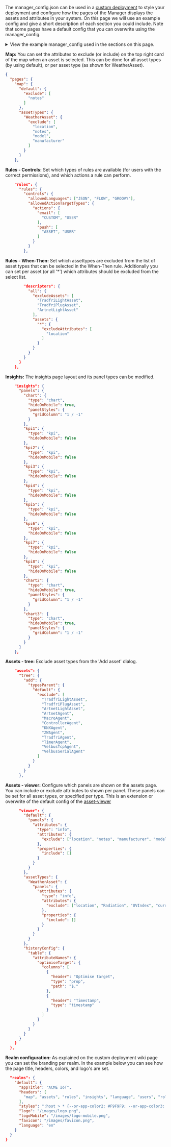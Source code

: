 The manager_config.json can be used in a [custom deployment](https://github.com/openremote/openremote/wiki/User-Guide%3A-Custom-deployment) to style your deployment and configure how the pages of the Manager displays the assets and attributes in your system.
On this page we will use an example config and give a short description of each section you could include. Note that some pages have a default config that you can overwrite using the manager_config.

<details><summary>View the example manager_config used in the sections on this page.</summary>
<p>

```json
{
  "pages": {
    "map": {
      "default": {
        "exclude": [
          "notes"
        ]
      },
      "assetTypes": {
        "WeatherAsset": {
          "exclude": [
            "location",
            "notes",
            "model",
            "manufacturer"
          ]
        }
      }
    },
    "rules": {
      "rules": {
        "controls": {
          "allowedLanguages": ["JSON", "FLOW", "GROOVY"],
          "allowedActionTargetTypes": {
            "actions": {
              "email": [
                "CUSTOM", "USER"
              ],
              "push": [
                "ASSET", "USER"
              ]
            }
          }
        },
        "descriptors": {
          "all": {
            "excludeAssets": [
              "TradfriLightAsset",
              "TradfriPlugAsset",
              "ArtnetLightAsset"
            ],
            "assets": {
              "*": {
                "excludeAttributes": [
                  "location"
                ]
              }
            }
          }
        }
      }
    },
    "insights": {
      "panels": {
        "chart": {
          "type": "chart",
          "hideOnMobile": true,
          "panelStyles": {
            "gridColumn": "1 / -1"
          }
        },
        "kpi1": {
          "type": "kpi",
          "hideOnMobile": false
        },
        "kpi2": {
          "type": "kpi",
          "hideOnMobile": false
        },
        "kpi3": {
          "type": "kpi",
          "hideOnMobile": false
        },
        "kpi4": {
          "type": "kpi",
          "hideOnMobile": false
        },
        "kpi5": {
          "type": "kpi",
          "hideOnMobile": false
        },
        "kpi6": {
          "type": "kpi",
          "hideOnMobile": false
        },
        "kpi7": {
          "type": "kpi",
          "hideOnMobile": false
        },
        "kpi8": {
          "type": "kpi",
          "hideOnMobile": false
        },
        "chart2": {
          "type": "chart",
          "hideOnMobile": true,
          "panelStyles": {
            "gridColumn": "1 / -1"
          }
        },
        "chart3": {
          "type": "chart",
          "hideOnMobile": true,
          "panelStyles": {
            "gridColumn": "1 / -1"
          }
        }
      }
    },
    "assets": {
      "tree": {
        "add": {
          "typesParent": {
            "default": {
              "exclude": [
                "TradfriLightAsset",
                "TradfriPlugAsset",
                "ArtnetLightAsset",
                "ArtnetAgent",
                "MacroAgent",
                "ControllerAgent",
                "KNXAgent",
                "ZWAgent",
                "TradfriAgent",
                "TimerAgent",
                "VelbusTcpAgent",
                "VelbusSerialAgent"
              ]
            }
          }
        }
      },
      "viewer": {
        "default": {
          "panels": {
            "attributes": {
              "type": "info",
              "attributes": {
                "exclude": ["location", "notes", "manufacturer", "model"]
              },
              "properties": {
                "include": []
              }
            }
          }
        },
        "assetTypes": {
          "WeatherAsset": {
            "panels": {
              "attributes": {
                "type": "info",
                "attributes": {
                  "exclude": ["location", "Radiation", "UVIndex", "currentWeather", "notes", "manufacturer", "model"]
                },
                "properties": {
                  "include": []
                }
              }
            }
          }
        },
        "historyConfig": {
          "table": {
            "attributeNames": {
              "optimiseTarget": {
                "columns": [
                  {
                    "header": "Optimise target",
                    "type": "prop",
                    "path": "$."
                  },
                  {
                    "header": "Timestamp",
                    "type": "timestamp"
                  }
                ]
              }
            }
          }
        }
      }
    }
  },
  "realms": {
    "default": {
      "appTitle": "ACME IoT",
      "headers": [
        "map", "assets", "rules", "insights", "language", "users", "roles", "account", "logs", "logout"
      ],
      "styles": ":host > * {--or-app-color2: #F9F9F9; --or-app-color3: #22211f; --or-app-color4: #1b5630; --or-app-color5: #CCCCCC;}",
      "logo": "/images/logo.png",
      "logoMobile": "/images/logo-mobile.png",
      "favicon": "/images/favicon.png",
      "language": "en"
    }
  }
}
```

</p>
</details>

**Map:**
You can set the attributes to exclude (or include) on the top right card of the map when an asset is selected. This can be done for all asset types (by using default), or per asset type (as shown for WeatherAsset).
```JSON
{
  "pages": {
    "map": {
      "default": {
        "exclude": [
          "notes"
        ]
      },
      "assetTypes": {
        "WeatherAsset": {
          "exclude": [
            "location",
            "notes",
            "model",
            "manufacturer"
          ]
        }
      }
    },
```
**Rules - Controls:** 
Set which types of rules are available (for users with the correct permissions), and which actions a rule can perform. 
```JSON
    "rules": {
      "rules": {
        "controls": {
          "allowedLanguages": ["JSON", "FLOW", "GROOVY"],
          "allowedActionTargetTypes": {
            "actions": {
              "email": [
                "CUSTOM", "USER"
              ],
              "push": [
                "ASSET", "USER"
              ]
            }
          }
        },
```
**Rules - When-Then:** 
Set which assettypes are excluded from the list of asset types that can be selected in the When-Then rule. Additionally you can set per asset (or all '*') which attributes should be excluded from the select list.
```JSON
        "descriptors": {
          "all": {
            "excludeAssets": [
              "TradfriLightAsset",
              "TradfriPlugAsset",
              "ArtnetLightAsset"
            ],
            "assets": {
              "*": {
                "excludeAttributes": [
                  "location"
                ]
              }
            }
          }
        }
      }
    },
```
**Insights:** 
The insights page layout and its panel types can be modified.
```JSON
    "insights": {
      "panels": {
        "chart": {
          "type": "chart",
          "hideOnMobile": true,
          "panelStyles": {
            "gridColumn": "1 / -1"
          }
        },
        "kpi1": {
          "type": "kpi",
          "hideOnMobile": false
        },
        "kpi2": {
          "type": "kpi",
          "hideOnMobile": false
        },
        "kpi3": {
          "type": "kpi",
          "hideOnMobile": false
        },
        "kpi4": {
          "type": "kpi",
          "hideOnMobile": false
        },
        "kpi5": {
          "type": "kpi",
          "hideOnMobile": false
        },
        "kpi6": {
          "type": "kpi",
          "hideOnMobile": false
        },
        "kpi7": {
          "type": "kpi",
          "hideOnMobile": false
        },
        "kpi8": {
          "type": "kpi",
          "hideOnMobile": false
        },
        "chart2": {
          "type": "chart",
          "hideOnMobile": true,
          "panelStyles": {
            "gridColumn": "1 / -1"
          }
        },
        "chart3": {
          "type": "chart",
          "hideOnMobile": true,
          "panelStyles": {
            "gridColumn": "1 / -1"
          }
        }
      }
    },
```
**Assets - tree:** Exclude asset types from the 'Add asset' dialog.
```JSON
    "assets": {
      "tree": {
        "add": {
          "typesParent": {
            "default": {
              "exclude": [
                "TradfriLightAsset",
                "TradfriPlugAsset",
                "ArtnetLightAsset",
                "ArtnetAgent",
                "MacroAgent",
                "ControllerAgent",
                "KNXAgent",
                "ZWAgent",
                "TradfriAgent",
                "TimerAgent",
                "VelbusTcpAgent",
                "VelbusSerialAgent"
              ]
            }
          }
        }
      },
```
**Assets - viewer:** Configure which panels are shown on the assets page. You can include or exclude attributes to shown per panel. These panels can be set for all asset types, or specified per type. This is an extension or overwrite of the default config of the [asset-viewer](https://github.com/openremote/openremote/blob/master/ui/component/or-asset-viewer/src/index.ts)
```JSON
      "viewer": {
        "default": {
          "panels": {
            "attributes": {
              "type": "info",
              "attributes": {
                "exclude": ["location", "notes", "manufacturer", "model"]
              },
              "properties": {
                "include": []
              }
            }
          }
        },
        "assetTypes": {
          "WeatherAsset": {
            "panels": {
              "attributes": {
                "type": "info",
                "attributes": {
                  "exclude": ["location", "Radiation", "UVIndex", "currentWeather", "notes", "manufacturer", "model"]
                },
                "properties": {
                  "include": []
                }
              }
            }
          }
        },
        "historyConfig": {
          "table": {
            "attributeNames": {
              "optimiseTarget": {
                "columns": [
                  {
                    "header": "Optimise target",
                    "type": "prop",
                    "path": "$."
                  },
                  {
                    "header": "Timestamp",
                    "type": "timestamp"
                  }
                ]
              }
            }
          }
        }
      }
    }
  },
```
**Realm configuration:** As explained on the custom deployment wiki page you can set the branding per realm. In the example below you can see how the page title, headers, colors, and logo's are set.
```JSON
  "realms": {
    "default": {
      "appTitle": "ACME IoT",
      "headers": [
        "map", "assets", "rules", "insights", "language", "users", "roles", "account", "logs", "logout"
      ],
      "styles": ":host > * {--or-app-color2: #F9F9F9; --or-app-color3: #22211f; --or-app-color4: #1b5630; --or-app-color5: #CCCCCC;}",
      "logo": "/images/logo.png",
      "logoMobile": "/images/logo-mobile.png",
      "favicon": "/images/favicon.png",
      "language": "en"
    }
  }
}
```